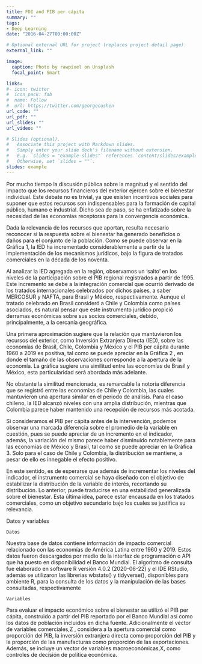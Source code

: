 ```yaml
---
title: FDI and PIB per cápita
summary: ""
tags:
- Deep Learning
date: "2016-04-27T00:00:00Z"

# Optional external URL for project (replaces project detail page).
external_link: ""

image:
  caption: Photo by rawpixel on Unsplash
  focal_point: Smart

links:
#- icon: twitter
#  icon_pack: fab
#  name: Follow
#  url: https://twitter.com/georgecushen
url_code: ""
url_pdf: ""
url_slides: ""
url_video: ""

# Slides (optional).
#   Associate this project with Markdown slides.
#   Simply enter your slide deck's filename without extension.
#   E.g. `slides = "example-slides"` references `content/slides/example-slides.md`.
#   Otherwise, set `slides = ""`.
slides: example
---
```


Por mucho tiempo la discusión pública sobre la magnitud y el sentido del impacto que los recursos financieros del exterior ejercen sobre el bienestar individual. Este debate no es trivial, ya que existen incentivos sociales para suponer que estos recursos son indispensables para la formación de capital público, humano e industrial. Dicho sea de paso, se ha enfatizado sobre la necesidad de las economías receptoras para la convergencia económica.

Dada la relevancia de los recursos que aportan, resulta necesario reconocer si la respuesta sobre el bienestar ha generado beneficios o daños para el conjunto de la población. Como se puede observar en la Gráfica 1, la IED ha incrementado considerablemente a partir de la implementación de los mecanismos jurídicos, bajo la figura de tratados comerciales en la década de los noventa.

Al analizar la IED agregada en la región, observamos un ‘salto’ en los  niveles de la participación sobre el PIB regional registrados a partir de 1995. Este incremento se debe a la integración comercial que ocurrió derivado de los tratados internacionales celebrados por dichos países, a saber MERCOSUR y NAFTA, para Brasil y México, respectivamente. Aunque el tratado celebrado en Brasil consideró a Chile y Colombia como países asociados, es natural pensar que este instrumento jurídico propició derramas económicas sobre sus socios comerciales, debido, principalmente, a la cercanía geográfica.

Una primera aproximación sugiere que la relación que mantuvieron los recursos del exterior, como Inversión Extranjera Directa (IED), sobre las economías de Brasil, Chile, Colombia y México y el PIB per cápita durante 1960 a 2019 es positiva, tal como se puede apreciar en la Gráfica 2 , en donde el tamaño de las observaciones corresponde a la apertura de la economía. La gráfica sugiere una similitud entre las economías de Brasil y México, esta particularidad será abordada más adelante.

No obstante la similitud mencionada, es remarcable la notoria diferencia que se registró entre las economías de Chile y Colombia, las cuales mantuvieron una apertura similar en el periodo de análisis. Para el caso chileno, la IED alcanzó niveles con una amplia distribución, mientras que Colombia parece haber mantenido una recepción de recursos más acotada.

Si consideramos el PIB per cápita antes de la intervención, podemos observar una marcada diferencia sobre el promedio de la variable en cuestión, pues se puede apreciar de un incremento en el indicador, además, la variación del mismo parece haber disminuido notablemente para las economías de México y Brasil, tal como se puede apreciar en la Gráfica 3. Solo para el caso de Chile y Colombia, la distribución se mantiene, a pesar de ello es innegable el efecto positivo.

En este sentido, es de esperarse que además de incrementar los niveles del indicador, el instrumento comercial se haya diseñado con el objetivo de estabilizar la distribución de la variable de interés, recortando su distribución. Lo anterior, puede traducirse en una estabilidad generalizada sobre el bienestar. Esta última idea, parece estar encausada en los tratados comerciales, como un objetivo secundario bajo los cuales se justifica su relevancia.

Datos y variables

	Datos

Nuestra base de datos contiene información de impacto comercial relacionado con las economías de América Latina entre 1960 y 2019. Estos datos fueron descargados por medio de la interfaz de programación o API que ha puesto en disponibilidad el Banco Mundial. El algoritmo de consulta fue elaborado en software R versión 4.0.2 (2020-06-22) y el IDE RStudio, además se utilizaron las librerías wbstats() y tidyverse(), disponibles para ambiente R, para la consulta de los datos y la manipulación de las bases consultadas, respectivamente

	Variables

Para evaluar el impacto económico sobre el bienestar se utilizó el PIB per cápita, construido a partir del PIB reportado por el Banco Mundial así como los datos de población incluidos en dicha fuente. Adicionalmente el vector de variables comerciales,Z , considera a la apertura comercial como proporción del PIB, la inversión extranjera directa como proporción del PIB y la proporción de las manufacturas como proporción de las exportaciones. Además, se incluye un vector de variables macroeconómicas,X, como controles de decisión de política económica.
